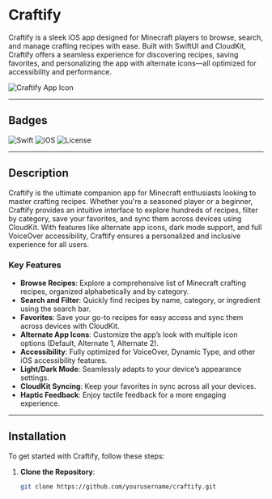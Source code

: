# Craftify

Craftify is a sleek iOS app designed for Minecraft players to browse, search, and manage crafting recipes with ease. Built with SwiftUI and CloudKit, Craftify offers a seamless experience for discovering recipes, saving favorites, and personalizing the app with alternate icons—all optimized for accessibility and performance.

![Craftify App Icon](Assets/AppIconPreview.png#width=100)

---

## Badges

![Swift](https://img.shields.io/badge/Swift-5.9-orange.svg)
![iOS](https://img.shields.io/badge/iOS-17.0+-blue.svg)
![License](https://img.shields.io/badge/License-GPL--3.0-green.svg)

---

## Description

Craftify is the ultimate companion app for Minecraft enthusiasts looking to master crafting recipes. Whether you're a seasoned player or a beginner, Craftify provides an intuitive interface to explore hundreds of recipes, filter by category, save your favorites, and sync them across devices using CloudKit. With features like alternate app icons, dark mode support, and full VoiceOver accessibility, Craftify ensures a personalized and inclusive experience for all users.

### Key Features

- **Browse Recipes**: Explore a comprehensive list of Minecraft crafting recipes, organized alphabetically and by category.
- **Search and Filter**: Quickly find recipes by name, category, or ingredient using the search bar.
- **Favorites**: Save your go-to recipes for easy access and sync them across devices with CloudKit.
- **Alternate App Icons**: Customize the app’s look with multiple icon options (Default, Alternate 1, Alternate 2).
- **Accessibility**: Fully optimized for VoiceOver, Dynamic Type, and other iOS accessibility features.
- **Light/Dark Mode**: Seamlessly adapts to your device’s appearance settings.
- **CloudKit Syncing**: Keep your favorites in sync across all your devices.
- **Haptic Feedback**: Enjoy tactile feedback for a more engaging experience.

---

## Installation

To get started with Craftify, follow these steps:

1. **Clone the Repository**:
   ```bash
   git clone https://github.com/yourusername/craftify.git
